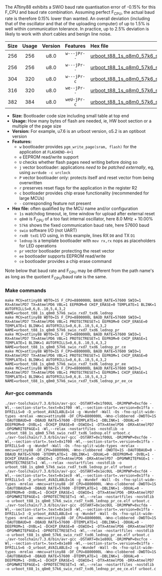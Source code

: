 The ATtiny88 exhibits a SWIO baud rate quantisation error of -0.15% for this F_CPU and baud rate combination. Assuming perfect F<sub>CPU</sub>, the actual baud rate is therefore 0.15% lower than wanted. An overall deviation (including that of the oscillator and that of the uploading computer) of up to 1.5% is well within communication tolerance. In practice, up to 2.5% deviation is likely to work with short cables and benign line noise.

|Size|Usage|Version|Features|Hex file|
|:-:|:-:|:-:|:-:|:--|
|256|256|u8.0|`w---jPr--`|[urboot_t88_1s_q8m0_57k6_swio_rxd7_txd6_lednop.hex](https://raw.githubusercontent.com/stefanrueger/urboot.hex/main/boards/mh-tiny/attiny88/watchdog_1_s/internal_oscillator_q%2B10.00%25/%2B8m000000_hz/%2B%2B57k6_baud/swio_rxd7_txd6/lednop/urboot_t88_1s_q8m0_57k6_swio_rxd7_txd6_lednop.hex)|
|256|256|u8.0|`w---jPr--`|[urboot_t88_1s_q8m0_57k6_swio_rxd7_txd6_lednop_pr.hex](https://raw.githubusercontent.com/stefanrueger/urboot.hex/main/boards/mh-tiny/attiny88/watchdog_1_s/internal_oscillator_q%2B10.00%25/%2B8m000000_hz/%2B%2B57k6_baud/swio_rxd7_txd6/lednop/urboot_t88_1s_q8m0_57k6_swio_rxd7_txd6_lednop_pr.hex)|
|304|320|u8.0|`w---jPr-c`|[urboot_t88_1s_q8m0_57k6_swio_rxd7_txd6_lednop_pr_ce.hex](https://raw.githubusercontent.com/stefanrueger/urboot.hex/main/boards/mh-tiny/attiny88/watchdog_1_s/internal_oscillator_q%2B10.00%25/%2B8m000000_hz/%2B%2B57k6_baud/swio_rxd7_txd6/lednop/urboot_t88_1s_q8m0_57k6_swio_rxd7_txd6_lednop_pr_ce.hex)|
|316|320|u8.0|`we--jPr--`|[urboot_t88_1s_q8m0_57k6_swio_rxd7_txd6_lednop_pr_ee.hex](https://raw.githubusercontent.com/stefanrueger/urboot.hex/main/boards/mh-tiny/attiny88/watchdog_1_s/internal_oscillator_q%2B10.00%25/%2B8m000000_hz/%2B%2B57k6_baud/swio_rxd7_txd6/lednop/urboot_t88_1s_q8m0_57k6_swio_rxd7_txd6_lednop_pr_ee.hex)|
|382|384|u8.0|`weU-jPr-c`|[urboot_t88_1s_q8m0_57k6_swio_rxd7_txd6_lednop_pr_ee_ce.hex](https://raw.githubusercontent.com/stefanrueger/urboot.hex/main/boards/mh-tiny/attiny88/watchdog_1_s/internal_oscillator_q%2B10.00%25/%2B8m000000_hz/%2B%2B57k6_baud/swio_rxd7_txd6/lednop/urboot_t88_1s_q8m0_57k6_swio_rxd7_txd6_lednop_pr_ee_ce.hex)|

- **Size:** Bootloader code size including small table at top end
- **Usage:** How many bytes of flash are needed, ie, HW boot section or a multiple of the page size
- **Version:** For example, u7.6 is an urboot version, o5.2 is an optiboot version
- **Features:**
  + `w` bootloader provides `pgm_write_page(sram, flash)` for the application at `FLASHEND-4+1`
  + `e` EEPROM read/write support
  + `U` checks whether flash pages need writing before doing so
  + `j` vector bootloader: applications *need to be patched externally*, eg, using `avrdude -c urclock`
  + `P` vector bootloader only: protects itself and reset vector from being overwritten
  + `r` preserves reset flags for the application in the register R2
  + `c` bootloader provides chip erase functionality (recommended for large MCUs)
  + `-` corresponding feature not present
- **Hex file:** often qualified by the MCU name and/or configuration
  + `1s` watchdog timeout, ie, time window for upload after external reset
  + `q8m0` is F<sub>CPU</sub> of a too fast internal oscillator, here 8.0 MHz + 10.00%
  + `57k6` shows the fixed communication baud rate, here 57600 baud
  + `swio` software I/O (not UART)
  + `rxd0 txd1` I/O using, in this example, lines RX `D0` and TX `D1`
  + `lednop` is a template bootloader with `mov rx,rx` nops as placeholders for LED operations
  + `pr` vector bootloader protecting the reset vector
  + `ee` bootloader supports EEPROM read/write
  + `ce` bootloader provides a chip erase command


Note below that baud rate and F<sub>CPU</sub> may be different from the path name's as long as the quotient F<sub>CPU</sub>/baud rate is the same.

### Make commands
```
make MCU=attiny88 WDTO=1S F_CPU=8800000L BAUD_RATE=57600 SWIO=1 RX=AtmelPD7 TX=AtmelPD6 VBL=1 EEPROM=0 CHIP_ERASE=0 TEMPLATE=1 BLINK=1 AUTOFRILLS=0,6,8..10,5,4,3,2 NAME=urboot_t88_1s_q8m0_57k6_swio_rxd7_txd6_lednop
make MCU=attiny88 WDTO=1S F_CPU=8800000L BAUD_RATE=57600 SWIO=1 RX=AtmelPD7 TX=AtmelPD6 VBL=1 PROTECTRESET=1 EEPROM=0 CHIP_ERASE=0 TEMPLATE=1 BLINK=1 AUTOFRILLS=0,6,8..10,5,4,3,2 NAME=urboot_t88_1s_q8m0_57k6_swio_rxd7_txd6_lednop_pr
make MCU=attiny88 WDTO=1S F_CPU=8800000L BAUD_RATE=57600 SWIO=1 RX=AtmelPD7 TX=AtmelPD6 VBL=1 PROTECTRESET=1 EEPROM=0 CHIP_ERASE=1 TEMPLATE=1 BLINK=1 AUTOFRILLS=0,6,8..10,5,4,3,2 NAME=urboot_t88_1s_q8m0_57k6_swio_rxd7_txd6_lednop_pr_ce
make MCU=attiny88 WDTO=1S F_CPU=8800000L BAUD_RATE=57600 SWIO=1 RX=AtmelPD7 TX=AtmelPD6 VBL=1 PROTECTRESET=1 EEPROM=1 CHIP_ERASE=0 TEMPLATE=1 BLINK=1 AUTOFRILLS=0,6,8..10,5,4,3,2 NAME=urboot_t88_1s_q8m0_57k6_swio_rxd7_txd6_lednop_pr_ee
make MCU=attiny88 WDTO=1S F_CPU=8800000L BAUD_RATE=57600 SWIO=1 RX=AtmelPD7 TX=AtmelPD6 VBL=1 PROTECTRESET=1 EEPROM=1 CHIP_ERASE=1 TEMPLATE=1 BLINK=1 AUTOFRILLS=0,6,8..10,5,4,3,2 NAME=urboot_t88_1s_q8m0_57k6_swio_rxd7_txd6_lednop_pr_ee_ce
```

### Avr-gcc commands
```
./avr-toolchain/7.3.0/bin/avr-gcc -DSTART=0x1f00UL -DRJMPWP=0xcfde -Wl,--section-start=.text=0x1f00 -Wl,--section-start=.version=0x1ffa -DFRILLS=0 -D_urboot_AVAILABLE=14 -g -Wundef -Wall -Os -fno-split-wide-types -mrelax -mmcu=attiny88 -DF_CPU=8800000L -Wno-clobbered -DWDTO=1S -DAUTOBAUD=0 -DBAUD_RATE=57600 -DTEMPLATE=1 -DBLINK=1 -DDUAL=0 -DEEPROM=0 -DVBL=1 -DCHIP_ERASE=0 -DSWIO=1 -DTX=AtmelPD6 -DRX=AtmelPD7 -DPGMWRITEPAGE=1 -Wl,--relax -nostartfiles -nostdlib -o urboot_t88_1s_q8m0_57k6_swio_rxd7_txd6_lednop.elf urboot.c
./avr-toolchain/7.3.0/bin/avr-gcc -DSTART=0x1f00UL -DRJMPWP=0xcfde -Wl,--section-start=.text=0x1f00 -Wl,--section-start=.version=0x1ffa -DFRILLS=0 -g -Wundef -Wall -Os -fno-split-wide-types -mrelax -mmcu=attiny88 -DF_CPU=8800000L -Wno-clobbered -DWDTO=1S -DAUTOBAUD=0 -DBAUD_RATE=57600 -DTEMPLATE=1 -DBLINK=1 -DDUAL=0 -DEEPROM=0 -DVBL=1 -DCHIP_ERASE=0 -DSWIO=1 -DTX=AtmelPD6 -DRX=AtmelPD7 -DPGMWRITEPAGE=1 -DPROTECTRESET=1 -Wl,--relax -nostartfiles -nostdlib -o urboot_t88_1s_q8m0_57k6_swio_rxd7_txd6_lednop_pr.elf urboot.c
./avr-toolchain/7.3.0/bin/avr-gcc -DSTART=0x1ec0UL -DRJMPWP=0xcfd4 -Wl,--section-start=.text=0x1ec0 -Wl,--section-start=.version=0x1ffa -DFRILLS=5 -D_urboot_AVAILABLE=16 -g -Wundef -Wall -Os -fno-split-wide-types -mrelax -mmcu=attiny88 -DF_CPU=8800000L -Wno-clobbered -DWDTO=1S -DAUTOBAUD=0 -DBAUD_RATE=57600 -DTEMPLATE=1 -DBLINK=1 -DDUAL=0 -DEEPROM=0 -DVBL=1 -DCHIP_ERASE=1 -DSWIO=1 -DTX=AtmelPD6 -DRX=AtmelPD7 -DPGMWRITEPAGE=1 -DPROTECTRESET=1 -Wl,--relax -nostartfiles -nostdlib -o urboot_t88_1s_q8m0_57k6_swio_rxd7_txd6_lednop_pr_ce.elf urboot.c
./avr-toolchain/7.3.0/bin/avr-gcc -DSTART=0x1ec0UL -DRJMPWP=0xcfda -Wl,--section-start=.text=0x1ec0 -Wl,--section-start=.version=0x1ffa -DFRILLS=3 -D_urboot_AVAILABLE=4 -g -Wundef -Wall -Os -fno-split-wide-types -mrelax -mmcu=attiny88 -DF_CPU=8800000L -Wno-clobbered -DWDTO=1S -DAUTOBAUD=0 -DBAUD_RATE=57600 -DTEMPLATE=1 -DBLINK=1 -DDUAL=0 -DEEPROM=1 -DVBL=1 -DCHIP_ERASE=0 -DSWIO=1 -DTX=AtmelPD6 -DRX=AtmelPD7 -DPGMWRITEPAGE=1 -DPROTECTRESET=1 -Wl,--relax -nostartfiles -nostdlib -o urboot_t88_1s_q8m0_57k6_swio_rxd7_txd6_lednop_pr_ee.elf urboot.c
./avr-toolchain/7.3.0/bin/avr-gcc -DSTART=0x1e80UL -DRJMPWP=0xcfce -Wl,--section-start=.text=0x1e80 -Wl,--section-start=.version=0x1ffa -DFRILLS=6 -D_urboot_AVAILABLE=2 -g -Wundef -Wall -Os -fno-split-wide-types -mrelax -mmcu=attiny88 -DF_CPU=8800000L -Wno-clobbered -DWDTO=1S -DAUTOBAUD=0 -DBAUD_RATE=57600 -DTEMPLATE=1 -DBLINK=1 -DDUAL=0 -DEEPROM=1 -DVBL=1 -DCHIP_ERASE=1 -DSWIO=1 -DTX=AtmelPD6 -DRX=AtmelPD7 -DPGMWRITEPAGE=1 -DPROTECTRESET=1 -Wl,--relax -nostartfiles -nostdlib -o urboot_t88_1s_q8m0_57k6_swio_rxd7_txd6_lednop_pr_ee_ce.elf urboot.c
```

